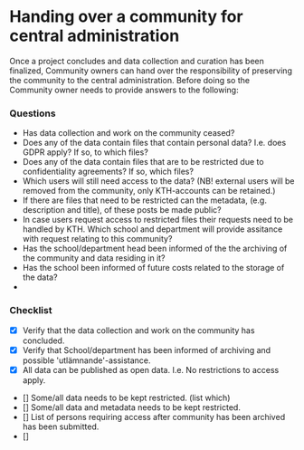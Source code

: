 # Handing over a community for central administration
Once a project concludes and data collection and curation has been finalized, Community owners can hand over the responsibility of preserving the community to the central administration. Before doing so the Community owner needs to provide answers to the following:

### Questions
 - Has data collection and work on the community ceased? 
 - Does any of the data contain files that contain personal data? I.e. does GDPR apply? If so, to which files?
 - Does any of the data contain files that are to be restricted due to confidentiality agreements? If so, which files?
 - Which users will still need access to the data? (NB! external users will be removed from the community, only KTH-accounts can be retained.)
 - If there are files that need to be restricted can the metadata, (e.g. description and title), of these posts be made public?
 - In case users request access to restricted files their requests need to be handled by KTH. Which school and department will provide assitance with request relating to this community?
 - Has the school/department head been informed of the the archiving of the community and data residing in it?
 - Has the school been informed of future costs related to the storage of the data?
 - 

### Checklist
- [x] Verify that the data collection and work on the community has concluded.
- [x] Verify that School/department has been informed of archiving and possible 'utlämnande'-assistance.
- [x] All data can be published as open data. I.e. No restrictions to access apply.
- [] Some/all data needs to be kept restricted. (list which)
- [] Some/all data and metadata needs to be kept restricted.
- [] List of persons requiring access after community has been archived has been submitted. 
- [] 